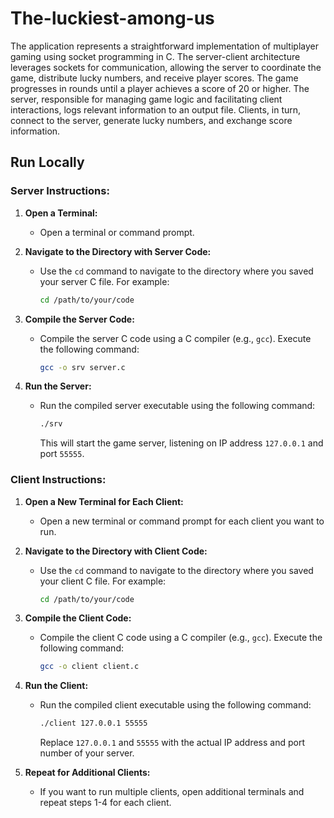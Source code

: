 
# The-luckiest-among-us

The application represents a straightforward implementation of multiplayer gaming using socket programming in C. The server-client architecture leverages sockets for communication, allowing the server to coordinate the game, distribute lucky numbers, and receive player scores. The game progresses in rounds until a player achieves a score of 20 or higher. The server, responsible for managing game logic and facilitating client interactions, logs relevant information to an output file. Clients, in turn, connect to the server, generate lucky numbers, and exchange score information. 
## Run Locally

### Server Instructions:

1. **Open a Terminal:**
   - Open a terminal or command prompt.

2. **Navigate to the Directory with Server Code:**
   - Use the `cd` command to navigate to the directory where you saved your server C file. For example:
     ```bash
     cd /path/to/your/code
     ```

3. **Compile the Server Code:**
   - Compile the server C code using a C compiler (e.g., `gcc`). Execute the following command:
     ```bash
     gcc -o srv server.c
     ```

4. **Run the Server:**
   - Run the compiled server executable using the following command:
     ```bash
     ./srv
     ```
     This will start the game server, listening on IP address `127.0.0.1` and port `55555`.

### Client Instructions:

1. **Open a New Terminal for Each Client:**
   - Open a new terminal or command prompt for each client you want to run.

2. **Navigate to the Directory with Client Code:**
   - Use the `cd` command to navigate to the directory where you saved your client C file. For example:
     ```bash
     cd /path/to/your/code
     ```

3. **Compile the Client Code:**
   - Compile the client C code using a C compiler (e.g., `gcc`). Execute the following command:
     ```bash
     gcc -o client client.c
     ```

4. **Run the Client:**
   - Run the compiled client executable using the following command:
     ```bash
     ./client 127.0.0.1 55555
     ```
     Replace `127.0.0.1` and `55555` with the actual IP address and port number of your server.

5. **Repeat for Additional Clients:**
   - If you want to run multiple clients, open additional terminals and repeat steps 1-4 for each client.

